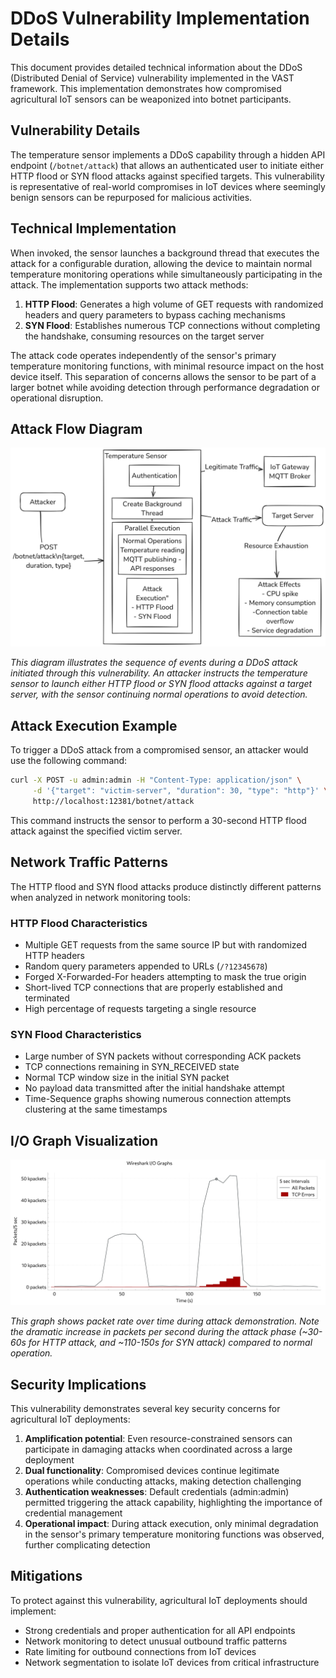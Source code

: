 # DDoS Vulnerability Implementation Details

This document provides detailed technical information about the DDoS (Distributed Denial of Service) vulnerability implemented in the VAST framework. This implementation demonstrates how compromised agricultural IoT sensors can be weaponized into botnet participants.

## Vulnerability Details

The temperature sensor implements a DDoS capability through a hidden API endpoint (`/botnet/attack`) that allows an authenticated user to initiate either HTTP flood or SYN flood attacks against specified targets. This vulnerability is representative of real-world compromises in IoT devices where seemingly benign sensors can be repurposed for malicious activities.

## Technical Implementation

When invoked, the sensor launches a background thread that executes the attack for a configurable duration, allowing the device to maintain normal temperature monitoring operations while simultaneously participating in the attack. The implementation supports two attack methods:

1. **HTTP Flood**: Generates a high volume of GET requests with randomized headers and query parameters to bypass caching mechanisms
2. **SYN Flood**: Establishes numerous TCP connections without completing the handshake, consuming resources on the target server

The attack code operates independently of the sensor's primary temperature monitoring functions, with minimal resource impact on the host device itself. This separation of concerns allows the sensor to be part of a larger botnet while avoiding detection through performance degradation or operational disruption.

## Attack Flow Diagram

![DDoS Attack Flow](../images/ddos-flowchart-attack-diagra.png)

*This diagram illustrates the sequence of events during a DDoS attack initiated through this vulnerability. An attacker instructs the temperature sensor to launch either HTTP flood or SYN flood attacks against a target server, with the sensor continuing normal operations to avoid detection.*

## Attack Execution Example

To trigger a DDoS attack from a compromised sensor, an attacker would use the following command:

```bash
curl -X POST -u admin:admin -H "Content-Type: application/json" \
     -d '{"target": "victim-server", "duration": 30, "type": "http"}' \
     http://localhost:12381/botnet/attack
```

This command instructs the sensor to perform a 30-second HTTP flood attack against the specified victim server.

## Network Traffic Patterns

The HTTP flood and SYN flood attacks produce distinctly different patterns when analyzed in network monitoring tools:

### HTTP Flood Characteristics
- Multiple GET requests from the same source IP but with randomized HTTP headers
- Random query parameters appended to URLs (`/?12345678`)
- Forged X-Forwarded-For headers attempting to mask the true origin
- Short-lived TCP connections that are properly established and terminated
- High percentage of requests targeting a single resource

### SYN Flood Characteristics
- Large number of SYN packets without corresponding ACK packets
- TCP connections remaining in SYN_RECEIVED state
- Normal TCP window size in the initial SYN packet
- No payload data transmitted after the initial handshake attempt
- Time-Sequence graphs showing numerous connection attempts clustering at the same timestamps

## I/O Graph Visualization

![Wireshark I/O Graph](../images/io-graph-ddos-attack-spikes.png)

*This graph shows packet rate over time during attack demonstration. Note the dramatic increase in packets per second during the attack phase (~30-60s for HTTP attack, and ~110-150s for SYN attack) compared to normal operation.*

## Security Implications

This vulnerability demonstrates several key security concerns for agricultural IoT deployments:

1. **Amplification potential**: Even resource-constrained sensors can participate in damaging attacks when coordinated across a large deployment
2. **Dual functionality**: Compromised devices continue legitimate operations while conducting attacks, making detection challenging
3. **Authentication weaknesses**: Default credentials (admin:admin) permitted triggering the attack capability, highlighting the importance of credential management
4. **Operational impact**: During attack execution, only minimal degradation in the sensor's primary temperature monitoring functions was observed, further complicating detection

## Mitigations

To protect against this vulnerability, agricultural IoT deployments should implement:

- Strong credentials and proper authentication for all API endpoints
- Network monitoring to detect unusual outbound traffic patterns
- Rate limiting for outbound connections from IoT devices
- Network segmentation to isolate IoT devices from critical infrastructure